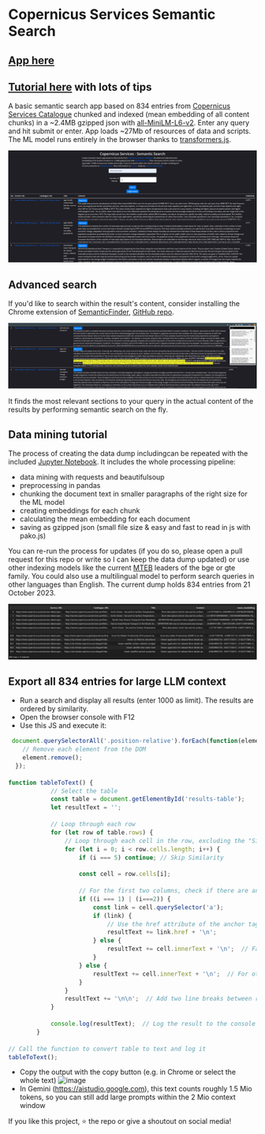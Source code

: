 # Copernicus Services Semantic Search

## [App here](https://do-me.github.io/copernicus-services-semantic-search/)

## [Tutorial here](https://geo.rocks/post/semantic-search-tutorial/) with lots of tips

A basic semantic search app based on 834 entries from [Copernicus Services Catalogue](https://www.copernicus.eu/en/accessing-data-where-and-how/copernicus-services-catalogue) chunked and indexed (mean embedding of all content chunks) in a ~2.4MB gzipped json with [all-MiniLM-L6-v2](https://huggingface.co/sentence-transformers/all-MiniLM-L6-v2). Enter any query and hit submit or enter. App loads ~27Mb of resources of data and scripts. The ML model runs entirely in the browser thanks to [transformers.js](https://github.com/xenova/transformers.js).

![](copernicus-services-semantic-search-interface-dark.png)

## Advanced search 

If you'd like to search within the result's content, consider installing the Chrome extension of [SemanticFinder](https://chrome.google.com/webstore/detail/semanticfinder/ddmgffoffelnhnonpoiblaoboaeieejl), [GitHub repo](https://github.com/do-me/SemanticFinder).

![](semantic-finder-results.png)

It finds the most relevant sections to your query in the actual content of the results by performing semantic search on the fly.

## Data mining tutorial 

The process of creating the data dump includingcan be repeated with the included [Jupyter Notebook](copernicus_services_miner.ipynb). It includes the whole processing pipeline:
- data mining with requests and beautifulsoup
- preprocessing in pandas
- chunking the document text in smaller paragraphs of the right size for the ML model
- creating embeddings for each chunk
- calculating the mean embedding for each document
- saving as gzipped json (small file size & easy and fast to read in js with pako.js)

You can re-run the process for updates (if you do so, please open a pull request for this repo or write so I can keep the data dump updated) or use other indexing models like the current [MTEB](https://huggingface.co/spaces/mteb/leaderboard) leaders of the bge or gte family. You could also use a multilingual model to perform search queries in other languages than English. The current dump holds 834 entries from 21 October 2023. 

![](copernicus-services-df.png)

## Export all 834 entries for large LLM context 
- Run a search and display all results (enter 1000 as limit). The results are ordered by similarity.
- Open the browser console with F12
- Use this JS and execute it: 

```javascript
 document.querySelectorAll('.position-relative').forEach(function(element) {
    // Remove each element from the DOM
    element.remove();
  });

function tableToText() {
            // Select the table
            const table = document.getElementById('results-table');
            let resultText = '';

            // Loop through each row
            for (let row of table.rows) {
                // Loop through each cell in the row, excluding the "Similarity" column (index 2)
                for (let i = 0; i < row.cells.length; i++) {
                    if (i === 5) continue; // Skip Similarity

                    const cell = row.cells[i];

                    // For the first two columns, check if there are anchor tags
                    if ((i === 1) | (i===2)) {
                        const link = cell.querySelector('a');
                        if (link) {
                            // Use the href attribute of the anchor tag
                            resultText += link.href + '\n';
                        } else {
                            resultText += cell.innerText + '\n';  // Fallback to normal text
                        }
                    } else {
                        resultText += cell.innerText + '\n';  // For other columns, use innerText
                    }
                }
                resultText += '\n\n';  // Add two line breaks between rows
            }

            console.log(resultText);  // Log the result to the console
        }

// Call the function to convert table to text and log it
tableToText();
```
- Copy the output with the copy button (e.g. in Chrome or select the whole text)
![image](https://github.com/user-attachments/assets/c970ae68-5bca-46fd-b2ee-c228a77ee881)
- In Gemini (https://aistudio.google.com), this text counts roughly 1.5 Mio tokens, so you can still add large prompts within the 2 Mio context window

If you like this project, ⭐ the repo or give a shoutout on social media!
